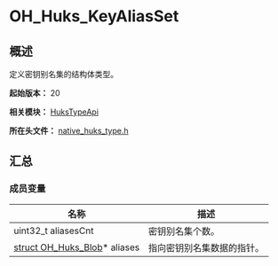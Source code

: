 # OH_Huks_KeyAliasSet

## 概述

定义密钥别名集的结构体类型。

**起始版本：** 20

**相关模块：** [HuksTypeApi](capi-hukstypeapi.md)

**所在头文件：** [native_huks_type.h](capi-native-huks-type-h.md)

## 汇总

### 成员变量

| 名称 | 描述 |
| -- | -- |
| uint32_t aliasesCnt | 密钥别名集个数。 |
| [struct OH_Huks_Blob](capi-hukstypeapi-oh-huks-blob.md)* aliases | 指向密钥别名集数据的指针。 |


